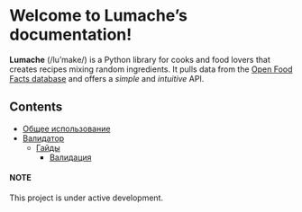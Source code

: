 # Welcome to Lumache’s documentation!

**Lumache** (/lu’make/) is a Python library for cooks and food lovers that
creates recipes mixing random ingredients.  It pulls data from the [Open Food
Facts database](https://world.openfoodfacts.org/) and offers a *simple* and
*intuitive* API.

## Contents

* [Общее использование](general-usage.md)
* [Валидатор](general-usage.md#yii-validator)
  * [Гайды](general-usage.md#guides)
    * [Валидация](general-usage.md#validation)

#### NOTE
This project is under active development.
